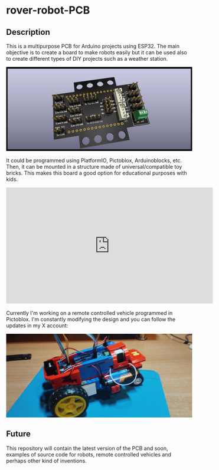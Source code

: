 # rover-robot-PCB

## Description

This is a multipurpose PCB for Arduino projects using ESP32. The main objective is to create a board to make robots easily but it can be used also to create different types of DIY projects such as a weather station. 


![Rover robot-pcb1](images/PCB1.png)


It could be programmed using PlatformIO, Pictoblox, Arduinoblocks, etc. Then, it can be mounted in a structure made of universal/compatible toy bricks. This makes this board a good option for educational purposes with kids.

<iframe width="560" height="315" src="https://www.youtube.com/embed/dpZD5vXgrrg?si=6dZowQ9yN5Y3cpsI" title="Example board case" frameborder="0" allow="accelerometer; autoplay; clipboard-write; encrypted-media; gyroscope; picture-in-picture; web-share" allowfullscreen></iframe>

Currently I'm working on a remote controlled vehicle programmed in Pictoblox. I'm constantly modifying the design and you can follow the updates in my X account: 

[![Example board case](images/Prototype-3.jpeg)](https://x.com/deuteros/status/1769453724865282358?s=20)

## Future

This repository will contain the latest version of the PCB and soon, examples of source code for robots, remote controlled vehicles and perhaps other kind of inventions.